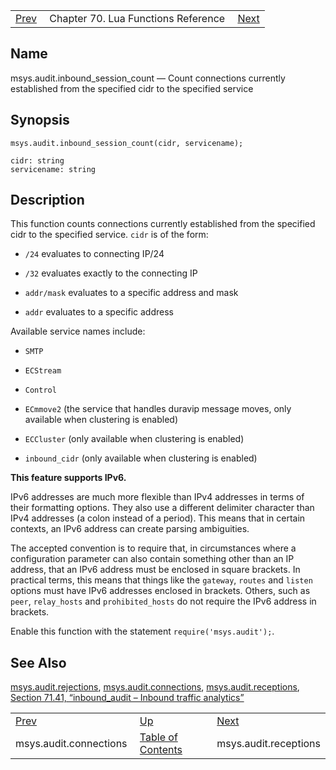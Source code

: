 |     |     |     |
| --- | --- | --- |
| [Prev](lua.ref.msys.audit.connections)  | Chapter 70. Lua Functions Reference |  [Next](lua.ref.msys.audit.receptions) |

<a name="lua.ref.msys.audit.inbound_session_count"></a>
## Name

msys.audit.inbound_session_count — Count connections currently established from the specified cidr to the specified service

<a name="idp17259584"></a>
## Synopsis

`msys.audit.inbound_session_count(cidr, servicename);`

```
cidr: string
servicename: string
```
<a name="idp17262608"></a>
## Description

This function counts connections currently established from the specified cidr to the specified service. `cidr` is of the form:

*   `/24` evaluates to connecting IP/24

*   `/32` evaluates exactly to the connecting IP

*   `addr/mask` evaluates to a specific address and mask

*   `addr` evaluates to a specific address

Available service names include:

*   `SMTP`

*   `ECStream`

*   `Control`

*   `ECmmove2` (the service that handles duravip message moves, only available when clustering is enabled)

*   `ECCluster` (only available when clustering is enabled)

*   `inbound_cidr` (only available when clustering is enabled)

**This feature supports IPv6.**

IPv6 addresses are much more flexible than IPv4 addresses in terms of their formatting options. They also use a different delimiter character than IPv4 addresses (a colon instead of a period). This means that in certain contexts, an IPv6 address can create parsing ambiguities.

The accepted convention is to require that, in circumstances where a configuration parameter can also contain something other than an IP address, that an IPv6 address must be enclosed in square brackets. In practical terms, this means that things like the `gateway`, `routes` and `listen` options must have IPv6 addresses enclosed in brackets. Others, such as `peer`, `relay_hosts` and `prohibited_hosts` do not require the IPv6 address in brackets.

Enable this function with the statement `require('msys.audit');`.

<a name="idp17286272"></a>
## See Also

[msys.audit.rejections](lua.ref.msys.audit.rejections "msys.audit.rejections"), [msys.audit.connections](lua.ref.msys.audit.connections "msys.audit.connections"), [msys.audit.receptions](lua.ref.msys.audit.receptions "msys.audit.receptions"), [Section 71.41, “inbound_audit – Inbound traffic analytics”](modules.inbound_audit "71.41. inbound_audit – Inbound traffic analytics")

|     |     |     |
| --- | --- | --- |
| [Prev](lua.ref.msys.audit.connections)  | [Up](lua.function.details) |  [Next](lua.ref.msys.audit.receptions) |
| msys.audit.connections  | [Table of Contents](index) |  msys.audit.receptions |

